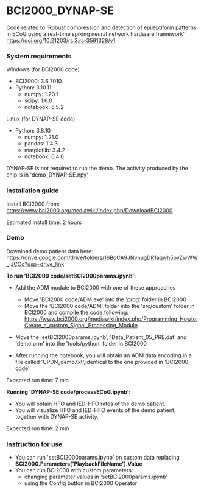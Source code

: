 # BCI2000_DYNAP-SE
Code related to 'Robust compression and detection of epileptiform patterns in ECoG using a real-time spiking neural network hardware framework' https://doi.org/10.21203/rs.3.rs-3591328/v1

### System requirements

Windows (for BCI2000 code)

- BCI2000: 3.6.7010 
- Python: 3.10.11
  - numpy: 1.20.1
  - scipy: 1.6.0
  - notebook: 6.5.2	
  

Linux (for DYNAP-SE code)

- Python: 3.8.10
  - numpy: 1.21.0
  - pandas: 1.4.3
  - matplotlib: 3.4.2
  - notebook: 6.4.6

DYNAP-SE is not required to run the demo. The activity produced by the chip is in 'demo_DYNAP-SE.npy'

### Installation guide

Install BCI2000 from: https://www.bci2000.org/mediawiki/index.php/DownloadBCI2000

Estimated install time: 2 hours


### Demo

Download demo patient data here: https://drive.google.com/drive/folders/16BqCA9JNvnugDR1aqwh5pvZwWW_jJCCo?usp=drive_link

**To run 'BCI2000 code/setBCI2000params.ipynb':**
 - Add the ADM module to BCI2000 with one of these approaches
   - Move 'BCI2000 code/ADM.exe' into the 'prog' folder in BCI2000
   - Move the 'BCI2000 code/ADM' folder into the 'src/custom' folder in BCI2000 and compile the code following: https://www.bci2000.org/mediawiki/index.php/Programming_Howto:Create_a_custom_Signal_Processing_Module

 - Move the 'setBCI2000params.ipynb', 'Data_Patient_05_PRE.dat' and 'demo.prm' into the 'tools/python' folder in BCI2000
 - After running the notebook, you will obtain an ADM data encoding in a file called 'UPDN_demo.txt',identical to the one provided in 'BCI2000 code'

Expected run time: 7 min

**Running 'DYNAP-SE code/processECoG.ipynb':**
 - You will obtain HFO and IED-HFO rates of the demo patient.
 - You will visualize HFO and IED-HFO events of the demo patient, together with DYNAP-SE activity.

Expected run time: 2 min

### Instruction for use

- You can run 'setBCI2000params.ipynb' on custom data replacing **BCI2000.Parameters['PlaybackFileName'].Value**
- You can run BCI2000 with custom parameters:
  - changing parameter values in 'setBCI2000params.ipynb'
  - using the Config button in BCI2000 Operator
